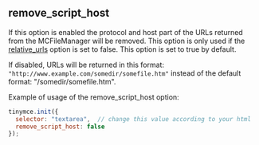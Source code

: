 ## remove_script_host

If this option is enabled the protocol and host part of the URLs returned from the MCFileManager will be removed. This option is only used if the [relative_urls](#relative_urls) option is set to false. This option is set to true by default.

If disabled, URLs will be returned in this format: `"http://www.example.com/somedir/somefile.htm"` instead of the default format: "/somedir/somefile.htm".

Example of usage of the remove_script_host option:

```js
tinymce.init({
  selector: "textarea",  // change this value according to your html
  remove_script_host: false
});
```
